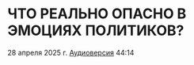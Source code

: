 # ЧТО РЕАЛЬНО ОПАСНО В ЭМОЦИЯХ ПОЛИТИКОВ?

28 апреля 2025 г. [Аудиоверсия](https://www.youtube.com/watch?v=tvqJWArxbIA) 44:14
